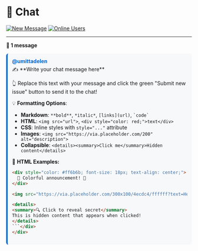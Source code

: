# 💬 Chat

[![New Message](https://img.shields.io/badge/💬-New_Message-blue?style=for-the-badge)](https://github.com/umittadelen/githubChat/issues/new?template=chat-message.md) [![Online Users](https://img.shields.io/badge/👥-1_users-green?style=for-the-badge)](https://github.com/umittadelen/githubChat/issues)

---

**💭 1 message**

<style>
.chat-message {
    margin: 10px 0;
    padding: 12px;
    border-left: 4px solid #0366d6;
    background: #f6f8fa;
    border-radius: 6px;
}
.chat-username {
    font-weight: bold;
    color: #0366d6;
    text-decoration: none;
}
.chat-username:hover {
    text-decoration: underline;
}
.chat-body {
    margin-top: 4px;
}
</style>

<div class="chat-message">
<a href="https://github.com/umittadelen" class="chat-username">@umittadelen</a>
<div class="chat-body">✍️ **Write your chat message here**

👆 Replace this text with your message and click the green "Submit new issue" button to send it to the chat!

💡 **Formatting Options**: 
- **Markdown**: `**bold**`, `*italic*`, `[links](url)`, `` `code` ``
- **HTML**: `<img src="url">`, `<div style="color: red;">text</div>`
- **CSS**: Inline styles with `style="..."` attribute
- **Images**: `<img src="https://via.placeholder.com/200" alt="description">`
- **Collapsible**: `<details><summary>Click me</summary>Hidden content</details>`

🎨 **HTML Examples:**
```html
<div style="color: #ff6b6b; font-size: 18px; text-align: center;">
  🎉 Colorful announcement! 🎉
</div>

<img src="https://via.placeholder.com/300x100/4ecdc4/ffffff?text=Hello+World" alt="Custom image">

<details>
<summary>🔍 Click to reveal secret</summary>
This is hidden content that appears when clicked!
</details>
```</div>
</div>

